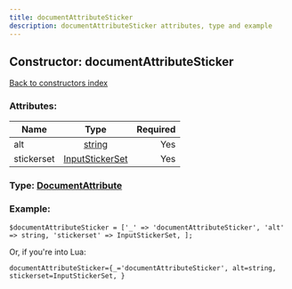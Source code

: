 ```yaml
---
title: documentAttributeSticker
description: documentAttributeSticker attributes, type and example
---
```

## Constructor: documentAttributeSticker  
[Back to constructors index](index.md)



### Attributes:

| Name     |    Type       | Required |
|----------|:-------------:|---------:|
|alt|[string](../types/string.md) | Yes|
|stickerset|[InputStickerSet](../types/InputStickerSet.md) | Yes|



### Type: [DocumentAttribute](../types/DocumentAttribute.md)


### Example:

```
$documentAttributeSticker = ['_' => 'documentAttributeSticker', 'alt' => string, 'stickerset' => InputStickerSet, ];
```  

Or, if you're into Lua:  


```
documentAttributeSticker={_='documentAttributeSticker', alt=string, stickerset=InputStickerSet, }

```


